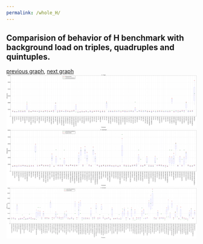 ```yaml
---
permalink: /whole_H/
---
```



## Comparision of behavior of H benchmark with background load on triples, quadruples and quintuples.

[previous graph](../whole_FLOYD/), [next graph](../whole_JSOND/)
![graph figure](./images/triple/H_box.png)![graph figure](./images/quadruple/H_box.png)![graph figure](./images/quintuple/H_box.png)